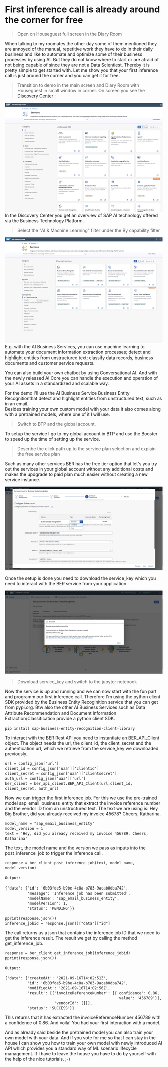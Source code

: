 # First inference call is already around the corner for free

> Open on Houseguest full screen in the Diary Room

When talking to my roomates the other day some of them mentioned they are annoyed of the manual, repetitive work they have to do in their daily business and like to automate and optimize some of their business processes by using AI. But they do not know where to start or are afraid of not being capable of since they are not a Data Scientiest. Thereby it is pretty simple to get started with. 
Let me show you that your first inference call is just around the corner and you can get it for free.

> Transition to demo in the main screen and Diary Room with Houseguest in small window in corner. On screen you see the [Discovery Center](https://discovery-center.cloud.sap/viewServices?category=all) :

![account hierarchy](images/discoveryCenter.png)
In the Discovery Center you get an overview of SAP AI technology offered via the Business Technology Platform. 

> Select the "AI & Machine Learning" filter under the By capability filter 

![DiscoAI](images/disco_ai.png)
E.g. with the AI Business Services, you can use machine learning to automate your document information extraction processes; detect and highlight entities from unstructured text; classify data records, business documents and customer service requests.  

You can also build your own chatbot by using Conversational AI. 
And with the newly released AI Core you can handle the execution and operation of your AI assets in a standardized and scalable way. 

For the demo I'll use the AI Business Service Business Entity Recognitionthat detect and highlight entities from unstructured text, such as in an email.  
Besides training your own custom model with your data it also comes along with a pretrained models, where one of it I will  use. 

> Switch to BTP and the global account. 

To setup the service I go to my global account in BTP and use the Booster to speed up the time of setting up the service.

> Describe the click path up to the service plan selection and explain the free service plan

Such as many other services BER has the free tier option that let's you try out the services in your global account without any additional costs and makes the updgrade to paid plan much easier without creating a new service instance.   

![BTP_BER_Free](images/btp_ber_freeplan.png)

Once the setup is done you need to download the service_key which you need to interact with the BER service from your application.

![service_key](images/service_key.png)

> Download service_key and switch to the jupyter notebook

Now the service is up and running and we can now start with the fun part and programm our first inference call. Therefore I'm using the python client SDK provided by the Business Entity Recoginition service that you can get from pypi.org. Btw also the other AI Business Services such as Data Attribute Recommendation and Document Information Extraction/Classification provide a python client SDK. 

`pip install sap-business-entity-recognition-client-library`

To interact with the BER Rest APi you need to instantiate an BER_API_Client object. The object needs the url, the client_id, the client_secret and the authentication url, which we retrieve from the service_key we downloaded previously. 

```
url = config_json['url']
client_id = config_json['uaa']['clientid']
client_secret = config_json['uaa']['clientsecret']
auth_url = config_json['uaa']['url']
ber_client = ber_api_client.BER_API_Client(url,client_id, client_secret, auth_url)
```

Now we can trigger the first inference job. For this we use the pre-trained model sap_email_business_entity that extract the invoice reference number and the vendor ID from an unstructured text. 
The text we are using is: Hey Big Brother, did you already received my invoice 45678? Cheers, Katharina. 


```
model_name = "sap_email_business_entity"
model_version = 1
text = 'Hey, did you already received my invoice 456789. Cheers, Katharina'
```

The text, the model name and the version we pass as inputs into the post_inference_job to trigger the inference call.


```
response = ber_client.post_inference_job(text, model_name, model_version)

Output:

{'data': {'id': '6b03fde5-b9be-4c8a-b783-9acab0dba742',
          'message': 'Inference job has been submitted',
          'modelName': 'sap_email_business_entity',
          'modelVersion': 1,
          'status': 'PENDING'}}
          
pprint(response.json())
inference_jobid = response.json()["data"]["id"]

```
The call returns us a json that contains the inference job ID that we need to get the inference result. The result we get by calling the method get_inference_job. 

```
response = ber_client.get_inference_job(inference_jobid)
pprint(response.json())

Output:

{'data': {'createdAt': '2021-09-16T14:02:51Z',
          'id': '6b03fde5-b9be-4c8a-b783-9acab0dba742',
          'modifiedAt': '2021-09-16T14:02:56Z',
          'result': [{'invoiceReferenceNumber': [{'confidence': 0.86,
                                                  'value': '456789'}],
                      'vendorId': []}],
          'status': 'SUCCESS'}}
```
This returns that it has extracted the invoiceReferenceNumber 456789 with a confidence of 0.86. And voila! You had your first interaction with a model. 

And as already said beside the pretrained model you can also train your own model with your data. 
And if you vote for me so that I can stay in the house I can show you how to train your own model with newly introduced AI API which provides you a standard way of ML scenario lifecycle management. If I have to leave the house you have to do by yourself with the help of the nice tutorials. ;-)





